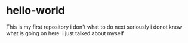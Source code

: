# hello-world
This is my first repository i don't what to do next
seriously i donot know what is going on here.
i just talked about myself
